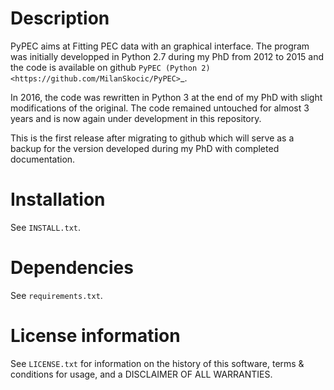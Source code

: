 # Description

PyPEC aims at Fitting PEC data with an graphical interface. 
The program was initially developped in Python 2.7 during my PhD from 2012 to 2015 and the code is available on github
`PyPEC (Python 2) <https://github.com/MilanSkocic/PyPEC>`_. 

In 2016, the code was rewritten in Python 3 at the end of my PhD with slight modifications of the original. The code 
remained untouched for almost 3 years and is now again under development in this repository.

This is the first release after migrating to github which will serve as a backup for the version developed during my
PhD with completed documentation. 

# Installation

See  ``INSTALL.txt``.


# Dependencies

See ``requirements.txt``.


# License information

See ``LICENSE.txt`` for information on the history of this
software, terms & conditions for usage, and a DISCLAIMER OF ALL
WARRANTIES.
